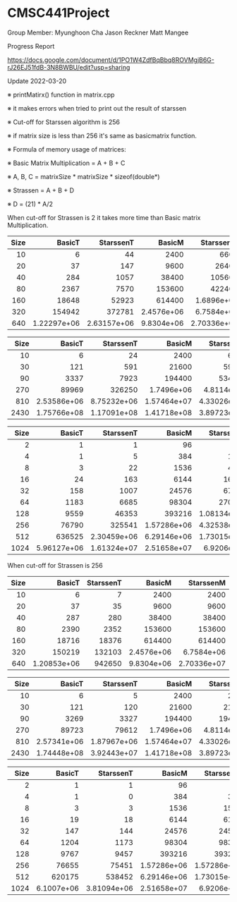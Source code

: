 # CMSC441Project

Group Member:
Myunghoon Cha
Jason Reckner
Matt Mangee

Progress Report

https://docs.google.com/document/d/1PO1W4ZdfBqBbq8ROVMgjB6G-rJ26EJ51fdB-3N8BWBU/edit?usp=sharing

   Update 2022-03-20
   
   ※ printMatirx() function in matrix.cpp
   
   ※ it makes errors when tried to print out the result of starssen
   
   ※ Cut-off for Starssen algorithm is 256
   
   ※ if matrix size is less than 256 it's same as basicmatrix function.

   ※ Formula of memory usage of matrices:
   
   ※ Basic Matrix Multiplication = A + B + C
   
   ※ A, B, C = matrixSize * matrixSize * sizeof(double*)
   
   ※ Strassen = A + B + D
   
   ※ D = (21) * A/2
 
When cut-off for Strassen is 2 it takes more time than Basic matrix Multiplication.

| Size| BasicT| StarssenT| BasicM| StarssenM | 
| -: | -: | -: | -: | -: |
| 10| 6| 44| 2400| 6600| 
| 20| 37| 147| 9600| 26400| 
| 40| 284| 1057| 38400| 105600| 
| 80| 2367| 7570| 153600| 422400| 
| 160| 18648| 52923| 614400| 1.6896e+06| 
| 320| 154942| 372781| 2.4576e+06| 6.7584e+06| 
| 640| 1.22297e+06| 2.63157e+06| 9.8304e+06| 2.70336e+07|
  
| Size | BasicT | StarssenT | BasicM | StarssenM |
| -: | -: | -: | -: | -: | 
| 10| 6| 24| 2400| 6600| 
| 30| 121| 591| 21600| 59400| 
| 90| 3337| 7923| 194400| 534600| 
| 270| 89969| 326250| 1.7496e+06| 4.8114e+06| 
| 810| 2.53586e+06| 8.75232e+06| 1.57464e+07| 4.33026e+07| 
| 2430| 1.75766e+08| 1.17091e+08| 1.41718e+08| 3.89723e+08|\

| Size| BasicT| StarssenT| BasicM| StarssenM | 
| -: | -: | -: | -: | -: |
| 2| 1| 1| 96| 96| 
| 4| 1| 5| 384| 1056| 
| 8| 3| 22| 1536| 4224| 
| 16| 24| 163| 6144| 16896| 
| 32| 158| 1007| 24576| 67584| 
| 64| 1183| 6685| 98304| 270336| 
| 128| 9559| 46353| 393216| 1.08134e+06| 
| 256| 76790| 325541| 1.57286e+06| 4.32538e+06| 
| 512| 636525| 2.30459e+06| 6.29146e+06| 1.73015e+07| 
| 1024| 5.96127e+06| 1.61324e+07| 2.51658e+07| 6.9206e+07|

When cut-off for Strassen is 256

| Size| BasicT| StarssenT| BasicM| StarssenM | 
| -: | -: | -: | -: | -: |
| 10| 6| 7| 2400| 2400| 
| 20| 37| 35| 9600| 9600| 
| 40| 287| 280| 38400| 38400| 
| 80| 2390| 2352| 153600| 153600| 
| 160| 18716| 18376| 614400| 614400| 
| 320| 150219| 132103| 2.4576e+06| 6.7584e+06| 
| 640| 1.20853e+06| 942650| 9.8304e+06| 2.70336e+07| 

| Size| BasicT| StarssenT| BasicM| StarssenM | 
| -: | -: | -: | -: | -: |
| 10| 6| 5| 2400| 2400| 
| 30| 121| 120| 21600| 21600| 
| 90| 3269| 3327| 194400| 194400| 
| 270| 89723| 79612| 1.7496e+06| 4.8114e+06| 
| 810| 2.57341e+06| 1.87967e+06| 1.57464e+07| 4.33026e+07| 
| 2430| 1.74448e+08| 3.92443e+07| 1.41718e+08| 3.89723e+08| 

| Size| BasicT| StarssenT| BasicM| StarssenM | 
| -: | -: | -: | -: | -: |
| 2| 1| 1| 96| 96| 
| 4| 1| 0| 384| 384| 
| 8| 3| 3| 1536| 1536| 
| 16| 19| 18| 6144| 6144| 
| 32| 147| 144| 24576| 24576| 
| 64| 1204| 1173| 98304| 98304| 
| 128| 9767| 9457| 393216| 393216| 
| 256| 76655| 75451| 1.57286e+06| 1.57286e+06| 
| 512| 620175| 538452| 6.29146e+06| 1.73015e+07| 
| 1024| 6.1007e+06| 3.81094e+06| 2.51658e+07| 6.9206e+07| 
